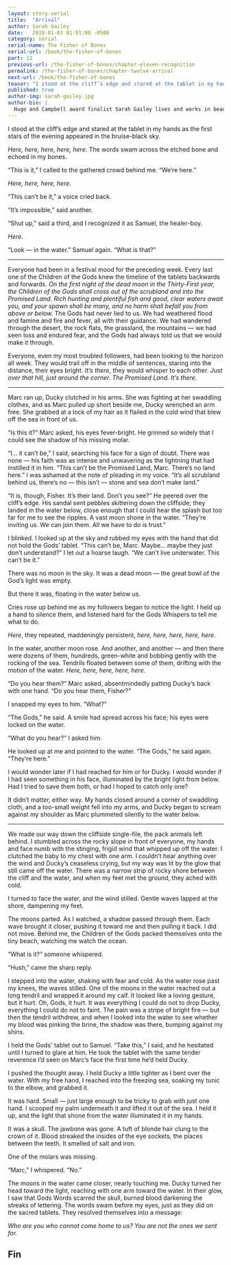 ```yaml
---
layout: story-serial
title:  "Arrival"
author: Sarah Gailey
date:   2018-01-03 01:01:00 -0500
category: serial
serial-name: The Fisher of Bones
serial-url: /book/the-fisher-of-bones
part: 12
previous-url: /the-fisher-of-bones/chapter-eleven-recognition
permalink: /the-fisher-of-bones/chapter-twelve-arrival
next-url: /book/the-fisher-of-bones
teaser: "I stood at the cliff’s edge and stared at the tablet in my hands as the first stars of the evening appeared in the bruise-black sky."
published: true
author-img: sarah-gailey.jpg
author-bio: |
  Hugo and Campbell award finalist Sarah Gailey lives and works in beautiful Oakland, California. Her nonfiction has been published by _Mashable_ and the _Boston Globe_, and her fiction has been published internationally. She is a regular contributor for _Tor.com_ and _Barnes & Noble_. You can find links to her work at [www.sarahgailey.com](http://www.sarahgailey.com). She tweets [@gaileyfrey](http://twitter.com/gaileyfrey). Her novella [_The Fisher of Bones_ is available for sale from Fireside](https://firesidefiction.com/book/the-fisher-of-bones).
---
```


I stood at the cliff’s edge and stared at the tablet in my hands as the first stars of the evening appeared in the bruise-black sky.

*Here, here, here, here, here*. The words swam across the etched bone and echoed in my bones.

“This is it,” I called to the gathered crowd behind me. “We’re here.”

*Here, here, here, here.*

“This can’t be it,” a voice cried back.

“It’s impossible,” said another.

“Shut up,” said a third, and I recognized it as Samuel, the healer-boy.

*Here.*

“Look — in the water.” Samuel again. “What is that?”

----

Everyone had been in a festival mood for the preceding week. Every last one of the Children of the Gods knew the timeline of the tablets backwards and forwards. *On the first night of the dead moon in the Thirty-First year, the Children of the Gods shall cross out of the scrubland and into the Promised Land. Rich hunting and plentiful fish and good, clear waters await you, and your spawn shall be many, and no harm shall befall you from above or below.* The Gods had never lied to us. We had weathered flood and famine and fire and fever, all with their guidance. We had wandered through the desert, the rock flats, the grassland, the mountains — we had seen loss and endured fear, and the Gods had always told us that we would make it through.

Everyone, even my most troubled followers, had been looking to the horizon all week. They would trail off in the middle of sentences, staring into the distance, their eyes bright. *It’s there*, they would whisper to each other. *Just over that hill, just around the corner. The Promised Land. It’s there*.

----

Marc ran up, Ducky clutched in his arms. She was fighting at her swaddling clothes, and as Marc pulled up short beside me, Ducky wrenched an arm free. She grabbed at a lock of my hair as it flailed in the cold wind that blew off the sea in front of us.

“Is this it?” Marc asked, his eyes fever-bright. He grinned so widely that I could see the shadow of his missing molar.

“I… it can’t be,” I said, searching his face for a sign of doubt. There was none — his faith was as intense and unwavering as the lightning that had instilled it in him. “This can’t be the Promised Land, Marc. There’s no land here.” I was ashamed at the note of pleading in my voice. “It’s all scrubland behind us, there’s no — this isn’t — stone and sea don’t make land.”

“It is, though, Fisher. It’s their land. Don’t you see?” He peered over the cliff’s edge. His sandal sent pebbles skittering down the cliffside; they landed in the water below, close enough that I could hear the splash but too far for me to see the ripples. A vast moon shone in the water. “They’re inviting us. We can join them. All we have to do is trust.”

I blinked. I looked up at the sky and rubbed my eyes with the hand that did not hold the Gods’ tablet. “This can’t be, Marc. Maybe… maybe they just don’t understand?” I let out a hoarse laugh. “We can’t live underwater. This can’t be it.”

There was no moon in the sky. It was a dead moon — the great bowl of the God’s light was empty.

But there it was, floating in the water below us.

Cries rose up behind me as my followers began to notice the light. I held up a hand to silence them, and listened hard for the Gods Whispers to tell me what to do.

*Here*, they repeated, maddeningly persistent, *here, here, here, here, here*.

In the water, another moon rose. And another, and another — and then there were dozens of them, hundreds, green-white and bobbing gently with the rocking of the sea. Tendrils floated between some of them, drifting with the motion of the water. *Here, here, here, here, here*.

“Do you hear them?” Marc asked, absentmindedly patting Ducky’s back with one hand. “Do you hear them, Fisher?”

I snapped my eyes to him. “What?”

“The Gods,” he said. A smile had spread across his face; his eyes were locked on the water.

“What do you hear?” I asked him.

He looked up at me and pointed to the water. “The Gods,” he said again. “They’re here.”

I would wonder later if I had reached for him or for Ducky. I would wonder if I had seen something in his face, illuminated by the bright light from below. Had I tried to save them both, or had I hoped to catch only one?

It didn’t matter, either way. My hands closed around a corner of swaddling cloth, and a too-small weight fell into my arms, and Ducky began to scream against my shoulder as Marc plummeted silently to the water below.

----

We made our way down the cliffside single-file, the pack animals left behind. I stumbled across the rocky slope in front of everyone, my hands and face numb with the stinging, frigid wind that whipped up off the water. I clutched the baby to my chest with one arm. I couldn’t hear anything over the wind and Ducky’s ceaseless crying, but my way was lit by the glow that still came off the water. There was a narrow strip of rocky shore between the cliff and the water, and when my feet met the ground, they ached with cold.

I turned to face the water, and the wind stilled. Gentle waves lapped at the shore, dampening my feet.

The moons parted. As I watched, a shadow passed through them. Each wave brought it closer, pushing it toward me and then pulling it back. I did not move. Behind me, the Children of the Gods packed themselves onto the tiny beach, watching me watch the ocean.

“What is it?” someone whispered.

“Hush,” came the sharp reply.

I stepped into the water, shaking with fear and cold. As the water rose past my knees, the waves stilled. One of the moons in the water reached out a long tendril and wrapped it around my calf. It looked like a loving gesture, but it hurt. Oh, Gods, it hurt. It was everything I could do not to drop Ducky, everything I could do not to faint. The pain was a stripe of bright fire — but then the tendril withdrew, and when I looked into the water to see whether my blood was pinking the brine, the shadow was there, bumping against my shins.

I held the Gods' tablet out to Samuel. “Take this,” I said, and he hesitated until I turned to glare at him. He took the tablet with the same tender reverence I’d seen on Marc’s face the first time he’d held Ducky.

I pushed the thought away. I held Ducky a little tighter as I bent over the water. With my free hand, I reached into the freezing sea, soaking my tunic to the elbow, and grabbed it.

It was hard. Small — just large enough to be tricky to grab with just one hand. I scooped my palm underneath it and lifted it out of the sea. I held it up, and the light that shone from the water illuminated it in my hands.

It was a skull. The jawbone was gone. A tuft of blonde hair clung to the crown of it. Blood streaked the insides of the eye sockets, the places between the teeth. It smelled of salt and iron.

One of the molars was missing.

“Marc,” I whispered. “No.”

The moons in the water came closer, nearly touching me. Ducky turned her head toward the light, reaching with one arm toward the water. In their glow, I saw that Gods Words scarred the skull, burned blood darkening the streaks of lettering. The words swam before my eyes, just as they did on the sacred tablets. They resolved themselves into a message:

*Who are you who cannot come home to us? You are not the ones we sent for.*

## Fin
